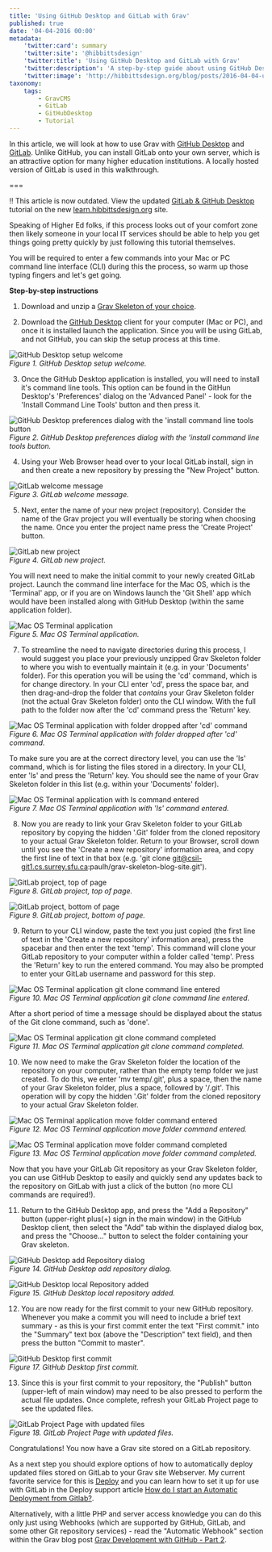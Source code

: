 ```yaml
---
title: 'Using GitHub Desktop and GitLab with Grav'
published: true
date: '04-04-2016 00:00'
metadata:
    'twitter:card': summary
    'twitter:site': '@hibbittsdesign'
    'twitter:title': 'Using GitHub Desktop and GitLab with Grav'
    'twitter:description': 'A step-by-step guide about using GitHub Desktop and GitLab with Grav.'
    'twitter:image': 'http://hibbittsdesign.org/blog/posts/2016-04-04-using-github-desktop-and-gitlab-with-Grav/gitlab-welcome-to-gitlab.png'
taxonomy:
    tags:
        - GravCMS
        - GitLab
        - GitHubDesktop
        - Tutorial
---
```


In this article, we will look at how to use Grav with [GitHub Desktop](https://desktop.github.com/) and [GitLab](https://about.gitlab.com/). Unlike GitHub, you can install GitLab onto your own server, which is an attractive option for many higher education institutions. A locally hosted version of GitLab is used in this walkthrough.

===

!! This article is now outdated. View the updated [GitLab & GitHub Desktop](http://learn.hibbittsdesign.org/gitlab-githubdesktop) tutorial on the new [learn.hibbittsdesign.org](http://learn.hibbittsdesign.org) site.

Speaking of Higher Ed folks, if this process looks out of your comfort zone then likely someone in your local IT services should be able to help you get things going pretty quickly by just following this tutorial themselves.

You will be required to enter a few commands into your Mac or PC command line interface (CLI) during this the process, so warm up those typing fingers and let's get going.

**Step-by-step instructions**

1. Download and unzip a [Grav Skeleton of your choice](https://getgrav.org/downloads/skeletons).

2. Download the [GitHub Desktop](https://desktop.github.com/) client for your computer (Mac or PC), and once it is installed launch the application. Since you will be using GitLab, and not GitHub, you can skip the setup process at this time.

  ![GitHub Desktop setup welcome](github-desktop-welcome.png)  
  _Figure 1. GitHub Desktop setup welcome._

3. Once the GitHub Desktop application is installed, you will need to install it's command line tools. This option can be found in the GitHun Desktop's 'Preferences' dialog on the 'Advanced Panel' - look for the 'Install Command Line Tools' button and then press it.

  ![GitHub Desktop preferences dialog with the 'install command line tools button](github-desktop-install-command-line-tools.png)  
  _Figure 2. GitHub Desktop preferences dialog with the 'install command line tools button._

4. Using your Web Browser head over to your local GitLab install, sign in and then create a new repository by pressing the "New Project" button.

  ![GitLab welcome message](gitlab-welcome-to-gitlab.png)  
  _Figure 3. GitLab welcome message._

5. Next, enter the name of your new project (repository). Consider the name of the Grav project you will eventually be storing when choosing the name. Once you enter the project name press the 'Create Project' button.

  ![GitLab new project](gitlab-new-project.png)  
  _Figure 4. GitLab new project._

  You will next need to make the initial commit to your newly created GitLab project. Launch the command line interface for the Mac OS, which is the 'Terminal' app, or if you are on Windows launch the 'Git Shell' app which would have been installed along with GitHub Desktop (within the same application folder).

  ![Mac OS Terminal application](mac-cli-default-dir.png)  
  _Figure 5. Mac OS Terminal application._

7. To streamline the need to navigate directories during this process, I would suggest you place your previously unzipped Grav Skeleton folder to where you wish to eventually maintain it (e.g. in your 'Documents' folder). For this operation you will be using the 'cd' command, which is for change directory. In your CLI enter 'cd', press the space bar, and then drag-and-drop the folder that _contains_ your Grav Skeleton folder (not the actual Grav Skeleton folder) onto the CLI window. With the full path to the folder now after the 'cd' command press the 'Return' key.

  ![Mac OS Terminal application with folder dropped after 'cd' command](mac-cli-cd-command.png)  _Figure 6. Mac OS Terminal application with folder dropped after 'cd' command._

  To make sure you are at the correct directory level, you can use the 'ls' command, which is for listing the files stored in a directory. In your CLI, enter 'ls' and press the 'Return' key. You should see the name of your Grav Skeleton folder in this list (e.g. within your 'Documents' folder).

  ![Mac OS Terminal application with ls command entered](mac-cli-documents-dir.png)  
  _Figure 7. Mac OS Terminal application with 'ls' command entered._

8. Now you are ready to link your Grav Skeleton folder to your GitLab repository by copying the hidden '.Git' folder from the cloned repository to your actual Grav Skeleton folder. Return to your Browser, scroll down until you see the 'Create a new repository' information area, and copy the first line of text in that box (e.g. 'git clone git@csil-git1.cs.surrey.sfu.ca:paulh/grav-skeleton-blog-site.git').

  ![GitLab project, top of page](gitlab-project-created.png)  
  _Figure 8. GitLab project, top of page._

  ![GitLab project, bottom of page](gitlab-project-created-bottom.png)  
  _Figure 9. GitLab project, bottom of page._

9. Return to your CLI window, paste the text you just copied (the first line of text in the 'Create a new repository' information area), press the spacebar and then enter the text 'temp'. This command will clone your GitLab repository to your computer within a folder called 'temp'. Press the 'Return' key to run the entered command. You may also be prompted to enter your GitLab username and password for this step.

  ![Mac OS Terminal application git clone command line entered](mac-cli-clone.png)  
  _Figure 10. Mac OS Terminal application git clone command line entered._

  After a short period of time a message should be displayed about the status of the Git clone command, such as 'done'.

  ![Mac OS Terminal application git clone command completed](mac-cli-clone-complete.png)  
  _Figure 11. Mac OS Terminal application git clone command completed._

10. We now need to make the Grav Skeleton folder the location of the repository on your computer, rather than the empty temp folder we just created. To do this, we enter 'mv temp/.git', plus a space, then the name of your Grav Skeleton folder, plus a space, followed by '/.git'. This operation will by copy the hidden '.Git' folder from the cloned repository to your actual Grav Skeleton folder.

  ![Mac OS Terminal application move folder command entered](mac-cli-move.png)  
  _Figure 12. Mac OS Terminal application move folder command entered._

  ![Mac OS Terminal application move folder command completed](mac-cli-move-completed.png)  
  _Figure 13. Mac OS Terminal application move folder command completed._

  Now that you have your GitLab Git repository as your Grav Skeleton folder, you can use GitHub Desktop to easily and quickly send any updates back to the repository on GitLab with just a click of the button (no more CLI commands are required!).

11. Return to the GitHub Desktop app, and press the "Add a Repository" button (upper-right plus(+) sign in the main window) in the GitHub Desktop client, then select the "Add" tab within the displayed dialog box, and press the "Choose..." button to select the folder containing your Grav skeleton.

  ![GitHub Desktop add Repository dialog](github-desktop-add-repo.png)  
  _Figure 14. GitHub Desktop add repository dialog._

  ![GitHub Desktop local Repository added](github-desktop-local-repository-added.png)  
  _Figure 15. GitHub Desktop local repository added._

12. You are now ready for the first commit to your new GitHub repository. Whenever you make a commit you will need to include a brief text summary - as this is your first commit enter the text "First commit." into the "Summary" text box (above the "Description" text field), and then press the button "Commit to master".

  ![GitHub Desktop first commit](github-desktop-first-commit.png)  
  _Figure 17.  GitHub Desktop first commit._

13. Since this is your first commit to your repository, the "Publish" button (upper-left of main window) may need to be also pressed to perform the actual file updates. Once complete, refresh your GitLab Project page to see the updated files.

  ![GitLab Project Page with updated files](gitlab-project-page-with-files.png)  
  _Figure 18.  GitLab Project Page with updated files._

Congratulations! You now have a Grav site stored on a GitLab repository.

As a next step you should explore options of how to automatically deploy updated files stored on GitLab to your Grav site Webserver. My current favorite service for this is [Deploy](http://www.deployhq.com) and you can learn how to set it up for use with GitLab in the Deploy support article [How do I start an Automatic Deployment from Gitlab?](https://support.deployhq.com/articles/deployments/how-do-i-start-an-automatic-deployment-from-gitlab).

Alternatively, with a little PHP and server access knowledge you can do this only just using Webhooks (which are supported by GitHub, GitLab, and some other Git repository services) - read the "Automatic Webhook" section within the Grav blog post [Grav Development with GitHub - Part 2](https://getgrav.org/blog/developing-with-github-part-2).
